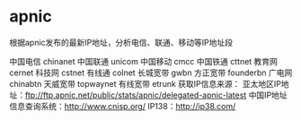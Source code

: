 # apnic
根据apnic发布的最新IP地址，分析电信、联通、移动等IP地址段

中国电信	chinanet
中国联通	unicom
中国移动	cmcc
中国铁通	cttnet
教育网	cernet
科技网	cstnet
有线通	colnet
长城宽带	gwbn
方正宽带	founderbn
广电网	chinabtn
天威宽带	topwaynet
有线宽带	etrunk
获取IP信息来源：
亚太地区IP地址：ftp://ftp.apnic.net/public/stats/apnic/delegated-apnic-latest
中国IP地址信息查询系统：http://www.cnisp.org/
IP138：http://ip38.com/


